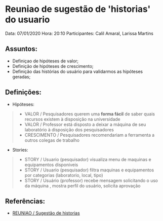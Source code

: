 # Reuniao de sugestão de 'historias' do usuario

Data: 07/01/2020
Hora: 20:10
Participantes: Calil Amaral, Larissa Martins

## Assuntos: 

* Definiçao de hipóteses de valor;
* Definição de hipóteses de crescimento;
* Definição das histórias do usuário para validarmos as hipóteses geradas;

## Definições:

* Hipóteses:
> * VALOR / Pesquisadores querem uma **forma fácil** de saber quais recursos existem à disposição na universidade
> * VALOR / Professor está disposto a deixar a máquina de seu laboratório à disposição dos pesquisadores
> * CRESCIMENTO / Pesquisadores recomendariam a ferramenta a outros colegas de trabalho

* Stories: 
> * STORY / Usuario (pesquisador) visualiza menu de maquinas e equipamentos disponiveis
> * STORY / Usuario (pesquisador) filtra maquinas e equipamentos por categorias (laboratorio, local, tipo)
> * STORY / Usuário (professor) recebe mensagem solicitando o uso da máquina , mostra perfil do usuário, solicita aprovação
	
## Referências:

* [REUNIAO / Sugestão de historias](https://trello.com/c/OYbU1eRU/40-reuniao-definicao-das-historias)
